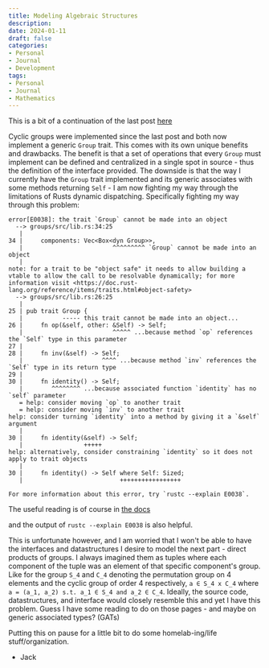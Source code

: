 ```yaml
---
title: Modeling Algebraic Structures 
description: 
date: 2024-01-11
draft: false
categories:
- Personal
- Journal
- Development
tags:
- Personal
- Journal
- Mathematics
---
```


This is a bit of a continuation of the last post [here](/posts/2023-12-28-permutations-in-rust)

Cyclic groups were implemented since the last post and both now implement a generic `Group` trait. This comes with its
own unique benefits and drawbacks. The benefit is that a set of operations that every `Group` must implement can be defined
and centralized in a single spot in source - thus the definition of the interface provided. The downside is that the way 
I currently have the `Group` trait implemented and its generic associates with some methods returning `Self` - I am now fighting
my way through the limitations of Rusts dynamic dispatching. Specifically fighting my way through this problem:

```
error[E0038]: the trait `Group` cannot be made into an object
  --> groups/src/lib.rs:34:25
   |
34 |     components: Vec<Box<dyn Group>>,
   |                         ^^^^^^^^^ `Group` cannot be made into an object
   |
note: for a trait to be "object safe" it needs to allow building a vtable to allow the call to be resolvable dynamically; for more information visit <https://doc.rust-lang.org/reference/items/traits.html#object-safety>
  --> groups/src/lib.rs:26:25
   |
25 | pub trait Group {
   |           ----- this trait cannot be made into an object...
26 |     fn op(&self, other: &Self) -> Self;
   |                         ^^^^^ ...because method `op` references the `Self` type in this parameter
27 |
28 |     fn inv(&self) -> Self;
   |                      ^^^^ ...because method `inv` references the `Self` type in its return type
29 |
30 |     fn identity() -> Self;
   |        ^^^^^^^^ ...because associated function `identity` has no `self` parameter
   = help: consider moving `op` to another trait
   = help: consider moving `inv` to another trait
help: consider turning `identity` into a method by giving it a `&self` argument
   |
30 |     fn identity(&self) -> Self;
   |                 +++++
help: alternatively, consider constraining `identity` so it does not apply to trait objects
   |
30 |     fn identity() -> Self where Self: Sized;
   |                           +++++++++++++++++

For more information about this error, try `rustc --explain E0038`.
```

The useful reading is of course in [the docs](https://doc.rust-lang.org/reference/items/traits.html#object-safety)

and the output of `rustc --explain E0038` is also helpful.

This is unfortunate however, and I am worried that I won't be able to have the interfaces and datastructures I desire to model
the next part - direct products of groups. I always imagined them as tuples where each component of the tuple was an element of 
that specific component's group. Like for the group `S_4` and `C_4` denoting the permutation group on 4 elements and the cyclic
group of order 4 respectively, `a ∈ S_4 x C_4` where `a = (a_1, a_2) s.t. a_1 ∈ S_4 and a_2 ∈ C_4`. Ideally, the source code, datastructures, and interface would closely resemble this and yet I have this problem. Guess I have some reading to do on those pages - and maybe on generic associated types? (GATs)

Putting this on pause for a little bit to do some homelab-ing/life stuff/organization.

- Jack
